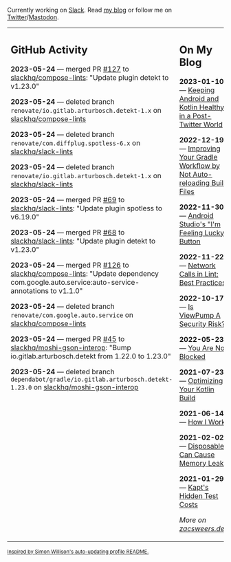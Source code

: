 Currently working on [Slack](https://slack.com/). Read [my blog](https://zacsweers.dev/) or follow me on [Twitter](https://twitter.com/ZacSweers)/[Mastodon](https://hachyderm.io/@ZacSweers).

<table><tr><td valign="top" width="60%">

## GitHub Activity
<!-- githubActivity starts -->
**2023-05-24** — merged PR [#127](https://github.com/slackhq/compose-lints/pull/127) to [slackhq/compose-lints](https://github.com/slackhq/compose-lints): "Update plugin detekt to v1.23.0"

**2023-05-24** — deleted branch `renovate/io.gitlab.arturbosch.detekt-1.x` on [slackhq/compose-lints](https://github.com/slackhq/compose-lints)

**2023-05-24** — deleted branch `renovate/com.diffplug.spotless-6.x` on [slackhq/slack-lints](https://github.com/slackhq/slack-lints)

**2023-05-24** — deleted branch `renovate/io.gitlab.arturbosch.detekt-1.x` on [slackhq/slack-lints](https://github.com/slackhq/slack-lints)

**2023-05-24** — merged PR [#69](https://github.com/slackhq/slack-lints/pull/69) to [slackhq/slack-lints](https://github.com/slackhq/slack-lints): "Update plugin spotless to v6.19.0"

**2023-05-24** — merged PR [#68](https://github.com/slackhq/slack-lints/pull/68) to [slackhq/slack-lints](https://github.com/slackhq/slack-lints): "Update plugin detekt to v1.23.0"

**2023-05-24** — merged PR [#126](https://github.com/slackhq/compose-lints/pull/126) to [slackhq/compose-lints](https://github.com/slackhq/compose-lints): "Update dependency com.google.auto.service:auto-service-annotations to v1.1.0"

**2023-05-24** — deleted branch `renovate/com.google.auto.service` on [slackhq/compose-lints](https://github.com/slackhq/compose-lints)

**2023-05-24** — merged PR [#45](https://github.com/slackhq/moshi-gson-interop/pull/45) to [slackhq/moshi-gson-interop](https://github.com/slackhq/moshi-gson-interop): "Bump io.gitlab.arturbosch.detekt from 1.22.0 to 1.23.0"

**2023-05-24** — deleted branch `dependabot/gradle/io.gitlab.arturbosch.detekt-1.23.0` on [slackhq/moshi-gson-interop](https://github.com/slackhq/moshi-gson-interop)
<!-- githubActivity ends -->
</td><td valign="top" width="40%">

## On My Blog
<!-- blog starts -->
**2023-01-10** — [Keeping Android and Kotlin Healthy in a Post-Twitter World](https://www.zacsweers.dev/keeping-android-healthy/)

**2022-12-19** — [Improving Your Gradle Workflow by Not Auto-reloading Build Files](https://www.zacsweers.dev/improving-your-workflow-by-not-auto-reloading-build-files/)

**2022-11-30** — [Android Studio's "I'm Feeling Lucky" Button](https://www.zacsweers.dev/android-studios-im-feeling-lucky-button/)

**2022-11-22** — [Network Calls in Lint: Best Practices](https://www.zacsweers.dev/network-calls-in-lint-best-practices/)

**2022-10-17** — [Is ViewPump A Security Risk?](https://www.zacsweers.dev/is-viewpump-a-security-risk/)

**2022-05-23** — [You Are Not Blocked](https://www.zacsweers.dev/you-are-not-blocked/)

**2021-07-23** — [Optimizing Your Kotlin Build](https://www.zacsweers.dev/optimizing-your-kotlin-build/)

**2021-06-14** — [How I Work](https://www.zacsweers.dev/how-i-work/)

**2021-02-02** — [Disposables Can Cause Memory Leaks](https://www.zacsweers.dev/disposables-can-cause-memory-leaks/)

**2021-01-29** — [Kapt's Hidden Test Costs](https://www.zacsweers.dev/kapts-hidden-test-costs/)
<!-- blog ends -->
_More on [zacsweers.dev](https://zacsweers.dev/)_
</td></tr></table>

<sub><a href="https://simonwillison.net/2020/Jul/10/self-updating-profile-readme/">Inspired by Simon Willison's auto-updating profile README.</a></sub>